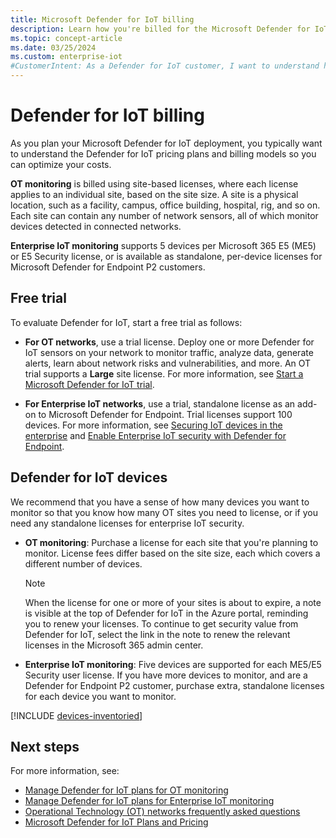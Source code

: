 ```yaml
---
title: Microsoft Defender for IoT billing
description: Learn how you're billed for the Microsoft Defender for IoT service.
ms.topic: concept-article
ms.date: 03/25/2024
ms.custom: enterprise-iot
#CustomerIntent: As a Defender for IoT customer, I want to understand how I'm billed for Defender for IoT services so that I can best plan my deployment.
---
```


# Defender for IoT billing

As you plan your Microsoft Defender for IoT deployment, you typically want to understand the Defender for IoT pricing plans and billing models so you can optimize your costs.

**OT monitoring** is billed using site-based licenses, where each license applies to an individual site, based on the site size. A site is a physical location, such as a facility, campus, office building, hospital, rig, and so on. Each site can contain any number of network sensors, all of which monitor devices detected in connected networks.

**Enterprise IoT monitoring** supports 5 devices per Microsoft 365 E5 (ME5) or E5 Security license, or is available as standalone, per-device licenses for Microsoft Defender for Endpoint P2 customers.

## Free trial

To evaluate Defender for IoT, start a free trial as follows:

- **For OT networks**, use a trial license. Deploy one or more Defender for IoT sensors on your network to monitor traffic, analyze data, generate alerts, learn about network risks and vulnerabilities, and more. An OT trial supports a **Large** site license. For more information, see [Start a Microsoft Defender for IoT trial](getting-started.md).

- **For Enterprise IoT networks**, use a trial, standalone license as an add-on to Microsoft Defender for Endpoint. Trial licenses support 100 devices. For more information, see [Securing IoT devices in the enterprise](concept-enterprise.md) and [Enable Enterprise IoT security with Defender for Endpoint](eiot-defender-for-endpoint.md).

## Defender for IoT devices

We recommend that you have a sense of how many devices you want to monitor so that you know how many OT sites you need to license, or if you need any standalone licenses for enterprise IoT security.

- **OT monitoring**: Purchase a license for each site that you're planning to monitor. License fees differ based on the site size, each which covers a different number of devices.

    > [!NOTE]
    > When the license for one or more of your sites is about to expire, a note is visible at the top of Defender for IoT in the Azure portal, reminding you to renew your licenses. To continue to get security value from Defender for IoT, select the link in the note to renew the relevant licenses in the Microsoft 365 admin center.  

- **Enterprise IoT monitoring**: Five devices are supported for each ME5/E5 Security user license. If you have more devices to monitor, and are a Defender for Endpoint P2 customer, purchase extra, standalone licenses for each device you want to monitor.

[!INCLUDE [devices-inventoried](includes/devices-inventoried.md)]

## Next steps

For more information, see:

- [Manage Defender for IoT plans for OT monitoring](how-to-manage-subscriptions.md)
- [Manage Defender for IoT plans for Enterprise IoT monitoring](manage-subscriptions-enterprise.md)
- [Operational Technology (OT) networks frequently asked questions](faqs-ot.md)
- [Microsoft Defender for IoT Plans and Pricing](https://www.microsoft.com/en-us/security/business/endpoint-security/microsoft-defender-iot-pricing)
